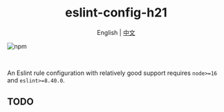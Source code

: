 <h1 align="center">eslint-config-h21</h1>
<p align="center">English | <a href="README.zh-CN.md">中文</a></p>

![npm](https://img.shields.io/npm/v/eslint-config-h21?color=%23257855)

<br>

An Eslint rule configuration with relatively good support requires `node>=16` and `eslint>=8.40.0`.

## TODO
